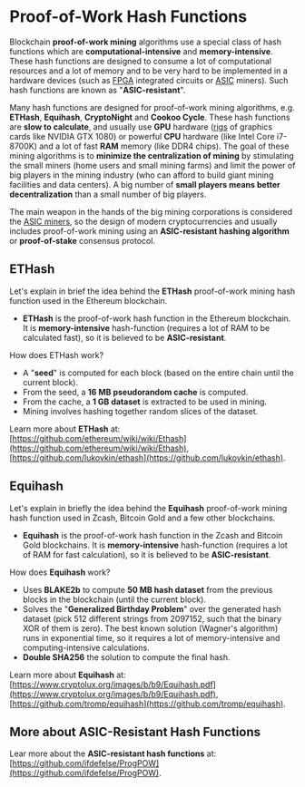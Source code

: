 # Proof-of-Work Hash Functions

Blockchain **proof-of-work mining** algorithms use a special class of hash functions which are **computational-intensive** and **memory-intensive**. These hash functions are designed to consume a lot of computational resources and a lot of memory and to be very hard to be implemented in a hardware devices \(such as [FPGA](https://en.wikipedia.org/wiki/Field-programmable_gate_array) integrated circuits or [ASIC](https://en.wikipedia.org/wiki/Application-specific_integrated_circuit) miners\). Such hash functions are known as "**ASIC-resistant**".

Many hash functions are designed for proof-of-work mining algorithms, e.g. **ETHash**, **Equihash**, **CryptoNight** and **Cookoo Cycle**. These hash functions are **slow to calculate**, and usually use **GPU** hardware \([rigs](https://en.bitcoin.it/wiki/Mining_rig) of graphics cards like NVIDIA GTX 1080\) or powerful **CPU** hardware \(like Intel Core i7-8700K\) and a lot of fast **RAM** memory \(like DDR4 chips\). The goal of these mining algorithms is to **minimize the centralization of mining** by stimulating the small miners \(home users and small mining farms\) and limit the power of big players in the mining industry \(who can afford to build giant mining facilities and data centers\). A big number of **small players means better decentralization** than a small number of big players.

The main weapon in the hands of the big mining corporations is considered the [ASIC miners](https://en.bitcoin.it/wiki/Mining_hardware_comparison), so the design of modern cryptocurrencies and usually includes proof-of-work mining using an **ASIC-resistant hashing algorithm** or **proof-of-stake** consensus protocol.

## ETHash

Let's explain in brief the idea behind the **ETHash** proof-of-work mining hash function used in the Ethereum blockchain.

* **ETHash** is the proof-of-work hash function in the Ethereum blockchain. It is **memory-intensive** hash-function \(requires a lot of RAM to be calculated fast\), so it is believed to be **ASIC-resistant**.

How does ETHash work?

* A "**seed**" is computed for each block \(based on the entire chain until the current block\).
* From the seed, a **16 MB pseudorandom cache** is computed.
* From the cache, a **1 GB dataset** is extracted to be used in mining.
* Mining involves hashing together random slices of the dataset.

Learn more about **ETHash** at: [https://github.com/ethereum/wiki/wiki/Ethash](https://github.com/ethereum/wiki/wiki/Ethash), [https://github.com/lukovkin/ethash](https://github.com/lukovkin/ethash).

## Equihash

Let's explain in briefly the idea behind the **Equihash** proof-of-work mining hash function used in Zcash, Bitcoin Gold and a few other blockchains.

* **Equihash** is the proof-of-work hash function in the Zcash and Bitcoin Gold blockchains. It is **memory-intensive** hash-function \(requires a lot of RAM for fast calculation\), so it is believed to be **ASIC-resistant**.

How does **Equihash** work?

* Uses **BLAKE2b** to compute **50 MB hash dataset** from the previous blocks in the blockchain \(until the current block\).
* Solves the "**Generalized Birthday Problem**" over the generated hash dataset \(pick 512 different strings from 2097152, such that the binary XOR of them is zero\). The best known solution \(Wagner's algorithm\) runs in exponential time, so it requires a lot of memory-intensive and computing-intensive calculations.
* **Double SHA256** the solution to compute the final hash.

Learn more about **Equihash** at: [https://www.cryptolux.org/images/b/b9/Equihash.pdf](https://www.cryptolux.org/images/b/b9/Equihash.pdf), [https://github.com/tromp/equihash](https://github.com/tromp/equihash).

## More about ASIC-Resistant Hash Functions

Lear more about the **ASIC-resistant hash functions** at: [https://github.com/ifdefelse/ProgPOW](https://github.com/ifdefelse/ProgPOW).

